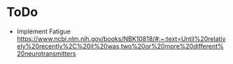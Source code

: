 # ToDo

- Implement Fatigue https://www.ncbi.nlm.nih.gov/books/NBK10818/#:~:text=Until%20relatively%20recently%2C%20it%20was,two%20or%20more%20different%20neurotransmitters